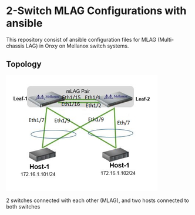 # 2-Switch MLAG Configurations with ansible

This repository consist of ansible configuration files for MLAG (Multi-chassis LAG) in Onxy on Mellanox switch systems.

Topology
--------
![](Onxy_2_Switch_MLAG/topology.jpg)

2 switches connected  with each other (MLAG), and two hosts connected to both switches


